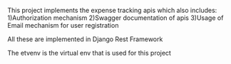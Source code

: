 This project implements the expense tracking apis which also includes:
  1)Authorization mechanism
  2)Swagger documentation of apis
  3)Usage of Email mechanism for user registration

All these are implemented in Django Rest Framework

The etvenv is the virtual env that is used for this project

<!-- TESTING -->
